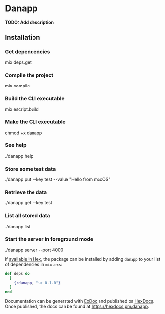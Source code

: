 # Danapp

**TODO: Add description**

## Installation

### Get dependencies
mix deps.get

### Compile the project
mix compile 

### Build the CLI executable
mix escript.build

### Make the CLI executable
chmod +x danapp

### See help
./danapp help

### Store some test data
./danapp put --key test --value "Hello from macOS"

### Retrieve the data
./danapp get --key test

### List all stored data
./danapp list

### Start the server in foreground mode
./danapp server --port 4000


If [available in Hex](https://hex.pm/docs/publish), the package can be installed
by adding `danapp` to your list of dependencies in `mix.exs`:

```elixir
def deps do
  [
    {:danapp, "~> 0.1.0"}
  ]
end
```

Documentation can be generated with [ExDoc](https://github.com/elixir-lang/ex_doc)
and published on [HexDocs](https://hexdocs.pm). Once published, the docs can
be found at <https://hexdocs.pm/danapp>.

